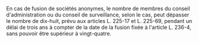   
En cas de fusion de sociétés anonymes, le nombre de membres du conseil d'administration ou du conseil de surveillance, selon le cas, peut dépasser le nombre de dix-huit, prévu aux articles L. 225-17 et L. 225-69, pendant un délai de trois ans à compter de la date de la fusion fixée à l'article L. 236-4, sans pouvoir être supérieur à vingt-quatre.  

  
